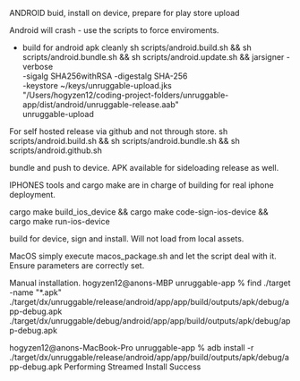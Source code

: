 ANDROID 
buid, install on device, prepare for play store upload

Android will crash - use the scripts to force enviroments.
 - build for android apk cleanly
sh scripts/android.build.sh && sh scripts/android.bundle.sh && sh scripts/android.update.sh && jarsigner -verbose \
  -sigalg SHA256withRSA -digestalg SHA-256 \
  -keystore ~/keys/unruggable-upload.jks \
  "/Users/hogyzen12/coding-project-folders/unruggable-app/dist/android/unruggable-release.aab" \
  unruggable-upload

For self hosted release via github and not through store.
sh scripts/android.build.sh && sh scripts/android.bundle.sh && sh scripts/android.github.sh

bundle and push to device. APK available for sideloading release as well.

IPHONES
tools and cargo make are in charge of building for real iphone deployment. 

cargo make build_ios_device && cargo make code-sign-ios-device && cargo make run-ios-device

build for device, sign and install. Will not load from local assets. 

MacOS
simply execute macos_package.sh and let the script deal with it.
Ensure parameters are correctly set.


Manual installation.
hogyzen12@anons-MBP unruggable-app % find ./target -name "*.apk"
./target/dx/unruggable/release/android/app/app/build/outputs/apk/debug/app-debug.apk
./target/dx/unruggable/debug/android/app/app/build/outputs/apk/debug/app-debug.apk

hogyzen12@anons-MacBook-Pro unruggable-app % adb install -r ./target/dx/unruggable/release/android/app/app/build/outputs/apk/debug/app-debug.apk
Performing Streamed Install
Success 



